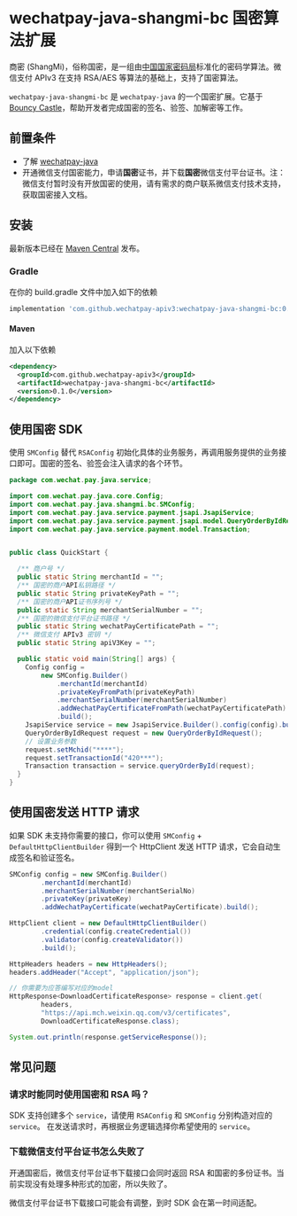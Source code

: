 # wechatpay-java-shangmi-bc 国密算法扩展

商密 (ShangMi)，俗称国密，是一组由[中国国家密码局](https://www.oscca.gov.cn/)标准化的密码学算法。微信支付 APIv3 在支持 RSA/AES 等算法的基础上，支持了国密算法。

`wechatpay-java-shangmi-bc` 是 `wechatpay-java` 的一个国密扩展。它基于 [Bouncy Castle](https://www.bouncycastle.org/java.html)，帮助开发者完成国密的签名、验签、加解密等工作。

## 前置条件

+ 了解 [wechatpay-java](https://github.com/wechatpay-apiv3/wechatpay-java)
+ 开通微信支付国密能力，申请**国密**证书，并下载**国密**微信支付平台证书。注：微信支付暂时没有开放国密的使用，请有需求的商户联系微信支付技术支持，获取国密接入文档。

## 安装

最新版本已经在 [Maven Central](https://search.maven.org/artifact/com.github.wechatpay-apiv3/wechatpay-java-shangmi-bc) 发布。

### Gradle
在你的 build.gradle 文件中加入如下的依赖
```groovy
implementation 'com.github.wechatpay-apiv3:wechatpay-java-shangmi-bc:0.1.0'
```

#### Maven
加入以下依赖
```xml
<dependency>
  <groupId>com.github.wechatpay-apiv3</groupId>
  <artifactId>wechatpay-java-shangmi-bc</artifactId>
  <version>0.1.0</version>
</dependency>
```

## 使用国密 SDK

使用 `SMConfig` 替代 `RSAConfig` 初始化具体的业务服务，再调用服务提供的业务接口即可。国密的签名、验签会注入请求的各个环节。

```java
package com.wechat.pay.java.service;

import com.wechat.pay.java.core.Config;
import com.wechat.pay.java.shangmi.bc.SMConfig;
import com.wechat.pay.java.service.payment.jsapi.JsapiService;
import com.wechat.pay.java.service.payment.jsapi.model.QueryOrderByIdRequest;
import com.wechat.pay.java.service.payment.model.Transaction;


public class QuickStart {

  /** 商户号 */
  public static String merchantId = "";
  /** 国密的商户API私钥路径 */
  public static String privateKeyPath = "";
  /** 国密的商户API证书序列号 */
  public static String merchantSerialNumber = "";
  /** 国密的微信支付平台证书路径 */
  public static String wechatPayCertificatePath = "";
  /** 微信支付 APIv3 密钥 */
  public static String apiV3Key = "";

  public static void main(String[] args) {
    Config config =
        new SMConfig.Builder()
            .merchantId(merchantId)
            .privateKeyFromPath(privateKeyPath)
            .merchantSerialNumber(merchantSerialNumber)
            .addWechatPayCertificateFromPath(wechatPayCertificatePath)
            .build();
    JsapiService service = new JsapiService.Builder().config(config).build();
    QueryOrderByIdRequest request = new QueryOrderByIdRequest();
    // 设置业务参数
    request.setMchid("****");
    request.setTransactionId("420***");
    Transaction transaction = service.queryOrderById(request);
  }
}
```

## 使用国密发送 HTTP 请求

如果 SDK 未支持你需要的接口，你可以使用 `SMConfig` + `DefaultHttpClientBuilder` 得到一个 HttpClient 发送 HTTP 请求，它会自动生成签名和验证签名。

```java
SMConfig config = new SMConfig.Builder()
        .merchantId(merchantId)
        .merchantSerialNumber(merchantSerialNo)
        .privateKey(privateKey)
        .addWechatPayCertificate(wechatPayCertificate).build();

HttpClient client = new DefaultHttpClientBuilder()
        .credential(config.createCredential())
        .validator(config.createValidator())
        .build();

HttpHeaders headers = new HttpHeaders();
headers.addHeader("Accept", "application/json");

// 你需要为应答编写对应的model
HttpResponse<DownloadCertificateResponse> response = client.get(
        headers,
        "https://api.mch.weixin.qq.com/v3/certificates",
        DownloadCertificateResponse.class);

System.out.println(response.getServiceResponse());
```

## 常见问题

### 请求时能同时使用国密和 RSA 吗？

SDK 支持创建多个 `service`，请使用 `RSAConfig` 和 `SMConfig` 分别构造对应的 `service`。
在发送请求时，再根据业务逻辑选择你希望使用的 `service`。

### 下载微信支付平台证书怎么失败了

开通国密后，微信支付平台证书下载接口会同时返回 RSA 和国密的多份证书。当前实现没有处理多种形式的加密，所以失败了。

微信支付平台证书下载接口可能会有调整，到时 SDK 会在第一时间适配。

